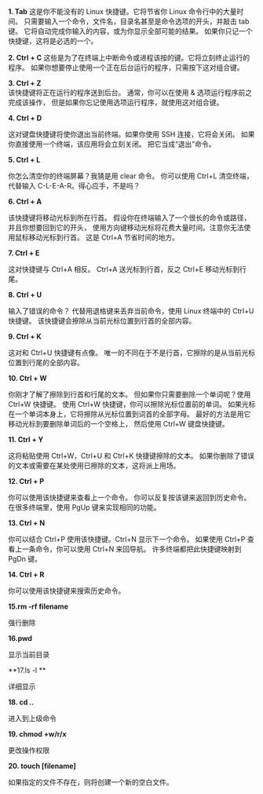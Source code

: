 **1. Tab**
这是你不能没有的 Linux 快捷键。它将节省你 Linux 命令行中的大量时间。
只需要输入一个命令，文件名，目录名甚至是命令选项的开头，并敲击 tab 键。 它将自动完成你输入的内容，或为你显示全部可能的结果。
如果你只记一个快捷键，这将是必选的一个。

**2. Ctrl + C**
这些是为了在终端上中断命令或进程该按的键。它将立刻终止运行的程序。
如果你想要停止使用一个正在后台运行的程序，只需按下这对组合键。

**3. Ctrl + Z**  
该快捷键将正在运行的程序送到后台。 通常，你可以在使用 & 选项运行程序前之完成该操作， 但是如果你忘记使用选项运行程序，就使用这对组合键。

**4. Ctrl + D**

这对键盘快捷键将使你退出当前终端。如果你使用 SSH 连接，它将会关闭。 如果你直接使用一个终端，该应用将会立刻关闭。
把它当成“退出”命令。

**5. Ctrl + L**

你怎么清空你的终端屏幕？我猜是用 clear 命令。
你可以使用 Ctrl+L 清空终端，代替输入 C-L-E-A-R。得心应手，不是吗？

**6. Ctrl + A**

该快捷键将移动光标到所在行首。
假设你在终端输入了一个很长的命令或路径，并且你想要回到它的开头， 使用方向键移动光标将花费大量时间。注意你无法使用鼠标移动光标到行首。
这是 Ctrl+A 节省时间的地方。

**7. Ctrl + E**

这对快捷键与 Ctrl+A 相反。 Ctrl+A 送光标到行首，反之 Ctrl+E 移动光标到行尾。

**8. Ctrl + U**

输入了错误的命令？ 代替用退格键来丢弃当前命令，使用 Linux 终端中的 Ctrl+U 快捷键。 该快捷键会擦除从当前光标位置到行首的全部内容。

**9. Ctrl + K**  

这对和 Ctrl+U 快捷键有点像。 唯一的不同在于不是行首，它擦除的是从当前光标位置到行尾的全部内容。  

**10. Ctrl + W**  

你刚才了解了擦除到行首和行尾的文本。 但如果你只需要删除一个单词呢？使用 Ctrl+W 快捷键。
使用 Ctrl+W 快捷键，你可以擦除光标位置前的单词。 如果光标在一个单词本身上，它将擦除从光标位置到词首的全部字母。
最好的方法是用它移动光标到要删除单词后的一个空格上， 然后使用 Ctrl+W 键盘快捷键。  

**11. Ctrl + Y**  

这将粘贴使用 Ctrl+W，Ctrl+U 和 Ctrl+K 快捷键擦除的文本。 如果你删除了错误的文本或需要在某处使用已擦除的文本，这将派上用场。  

**12. Ctrl + P**  

你可以使用该快捷键来查看上一个命令。 你可以反复按该键来返回到历史命令。 在很多终端里，使用 PgUp 键来实现相同的功能。  

**13. Ctrl + N**  

你可以结合 Ctrl+P 使用该快捷键。Ctrl+N 显示下一个命令。 如果使用 Ctrl+P 查看上一条命令，你可以使用 Ctrl+N 来回导航。 许多终端都把此快捷键映射到 PgDn 键。  

**14. Ctrl + R**  

你可以使用该快捷键来搜索历史命令。  

**15.rm -rf filename**  

强行删除  

**16.pwd**  

显示当前目录  

**17.ls -l **  

详细显示  

**18. cd ..**  

进入到上级命令  

**19. chmod +w/r/x**  

更改操作权限  

**20. touch [filename]**  

如果指定的文件不存在，则将创建一个新的空白文件。  

